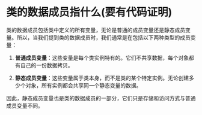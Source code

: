 # 类的数据成员指什么(要有代码证明)

类的数据成员包括类中定义的所有变量，无论是普通的成员变量还是静态成员变量。所以，当我们提到类的数据成员时，我们通常是在包括以下两种类型的成员变量：

1. **普通成员变量**：这些变量是每个类实例特有的。它们不共享数据，每个对象都有自己的一份数据拷贝。

2. **静态成员变量**：这些变量属于类本身，而不是类的某个特定实例。无论创建多少个对象，所有实例都会共享同一个静态变量的数据。

因此，静态成员变量也是类的数据成员的一部分，它们只是存储和访问方式与普通成员变量不同。